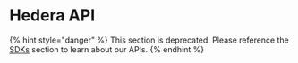 # Hedera API

{% hint style="danger" %}
This section is deprecated. Please reference the [SDKs](../sdks/) section to learn about our APIs.
{% endhint %}
